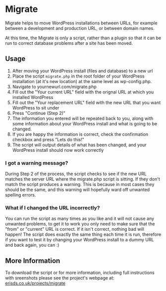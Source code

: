 <h1>Migrate</h1>
<p>Migrate helps to move WordPress installations between URLs, for example between a development and production URL, or between domain names.</p>

<p>At this time, the Migrate is only a script, rather than a plugin so that it can be run to correct database problems after a site has been moved.</p>

<h2>Usage</h2>

<ol>
  <li>After moving your WordPress install (files and database) to a new url</li>
  <li>Place the script <code>migrate.php</code> in the root folder of your WordPress installation (at it's new location) at the same level as wp-config.php.</li>
  <li>Navigate to yournewurl.com/migrate.php</li>
  <li>Fill out the "Your current URL" field with the orignal URL at which you installed WordPress</li>
  <li>Fill out the "Your replacement URL" field with the new URL that you want WordPress to sit under</li>
  <li>Press "Continue (Step 2)"</li>
  <li>The information you entered will be repeated back to you, along with some information about your WordPress install and what is going to be changed.</li>
  <li>If you are happy the information is correct, check the confirmation checkbox and press "Lets do this!" </li>
  <li>The script will output details of what has been changed, and your WordPress install should now work correctly</li>  
</ol>

<h3>I got a warning message?</h3>

<p>During Step 2 of the process, the script checks to see if the new URL matches the server URL where the migrate.php script is sitting. If they don't match the script produces a warning. This is because in most cases they should be the same, and this warning will hopefully ward off unwanted spelling errors.</p>

<h3>What if I changed the URL incorrectly?</h3>

<p>You can run the script as many times as you like and it will not cause any unwanted problems, to get it to work you only need to make sure that the "from" or "current" URL is correct. If it isn't correct, nothing bad will happen! 
The script does exactly the same thing each time it is run, therefore if you want to test it by changing your WordPress install to a dummy URL and back again, you can :)</p>

<h2>More Information</h2>

<p>To download the script or for more information, including full instructions with sreenshots please see the project's webpage at: <a href="http://erisds.co.uk/projects/migrate">erisds.co.uk/projects/migrate</a></p>